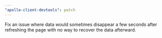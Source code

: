 ```yaml
---
"apollo-client-devtools": patch
---
```


Fix an issue where data would sometimes disappear a few seconds after refreshing the page with no way to recover the data afterward.
